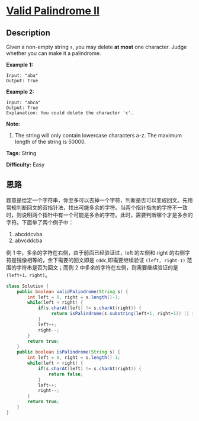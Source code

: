 # [Valid Palindrome II][title]

## Description

Given a non-empty string `s`, you may delete **at most** one character. Judge whether you can make it a palindrome.

**Example 1:**

```
Input: "aba"
Output: True
```

**Example 2:**

```
Input: "abca"
Output: True
Explanation: You could delete the character 'c'.
```

**Note:**

1. The string will only contain lowercase characters a-z. The maximum length of the string is 50000.

**Tags:** String

**Difficulty:** Easy

## 思路

题意是给定一个字符串，你至多可以去掉一个字符，判断是否可以变成回文。先用常规判断回文的双指针法，找出可能多余的字符。当两个指针指向的字符不一致时，则说明两个指针中有一个可能是多余的字符。此时，需要判断哪个才是多余的字符。下面举了两个例子中：

1. abcddcvba
2. abvcddcba

例 1 中，多余的字符在右侧，由于前面已经验证过，left 的左侧和 right 的右侧字符是镜像相等的，余下需要的回文即是 `cddc`,即需要继续验证 `(left, right-1)` 范围的字符串是否为回文；而例 2 中多余的字符在左侧，则需要继续验证的是 `(left+1，right)`。

``` java
class Solution {
    public boolean validPalindrome(String s) {
        int left = 0, right = s.length()-1;
        while(left < right) {
            if(s.charAt(left) != s.charAt(right)) {
                 return isPalindrome(s.substring(left+1, right+1)) || isPalindrome(s.substring(left, right));
            }
            left++;
            right--;
        }
        return true;
    }
    public boolean isPalindrome(String s) {
        int left = 0, right = s.length()-1;
        while(left < right) {
            if(s.charAt(left) != s.charAt(right)) {
                return false;
            }
            left++;
            right--;
        }
        return true;
    }
}
```

[title]: https://leetcode.com/problems/valid-palindrome-ii

